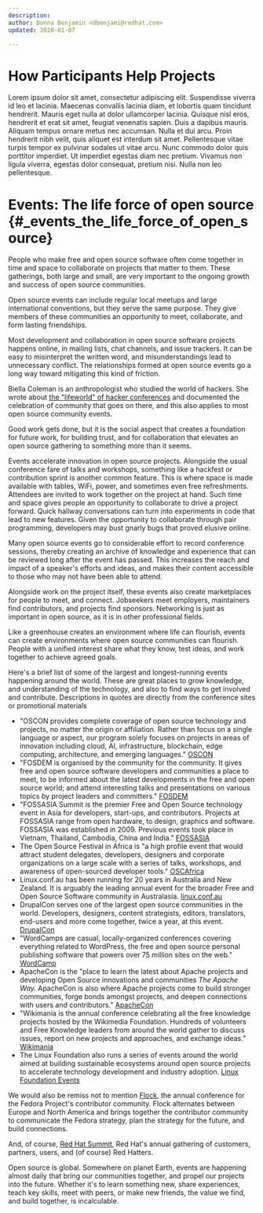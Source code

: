 ```yaml
---
description: 
author: Donna Benjamin <dbenjami@redhat.com>
updated: 2020-01-07

---
```


# How Participants Help Projects

Lorem ipsum dolor sit amet, consectetur adipiscing elit. Suspendisse viverra id leo et lacinia. Maecenas convallis lacinia diam, et lobortis quam tincidunt hendrerit. Mauris eget nulla at dolor ullamcorper lacinia. Quisque nisl eros, hendrerit et erat sit amet, feugiat venenatis sapien. Duis a dapibus mauris. Aliquam tempus ornare metus nec accumsan. Nulla et dui arcu. Proin hendrerit nibh velit, quis aliquet est interdum sit amet. Pellentesque vitae turpis tempor ex pulvinar sodales ut vitae arcu. Nunc commodo dolor quis porttitor imperdiet. Ut imperdiet egestas diam nec pretium. Vivamus non ligula viverra, egestas dolor consequat, pretium nisi. Nulla non leo pellentesque.

# Events: The life force of open source {#_events_the_life_force_of_open_source}

People who make free and open source software often come together in time and space to collaborate on projects that matter to them. These gatherings, both large and small, are very important to the ongoing growth and success of open source communities.

Open source events can include regular local meetups and large international conventions, but they serve the same purpose. They give members of these communities an opportunity to meet, collaborate, and form lasting friendships.

Most development and collaboration in open source software projects happens online, in mailing lists, chat channels, and issue trackers. It can be easy to misinterpret the written word, and misunderstandings lead to unnecessary conflict. The relationships formed at open source events go a long way toward mitigating this kind of friction.

Biella Coleman is an anthropologist who studied the world of hackers. She wrote about [the \"lifeworld\" of hacker conferences](https://research.steinhardt.nyu.edu/scmsAdmin/uploads/005/553/83.1.coleman.pdf) and documented the celebration of community that goes on there, and this also applies to most open source community events.

Good work gets done, but it is the social aspect that creates a foundation for future work, for building trust, and for collaboration that elevates an open source gathering to something more than it seems.

Events accelerate innovation in open source projects. Alongside the usual conference fare of talks and workshops, something like a hackfest or contribution sprint is another common feature. This is where space is made available with tables, WiFi, power, and sometimes even free refreshments. Attendees are invited to work together on the project at hand. Such time and space gives people an opportunity to collaborate to drive a project forward. Quick hallway conversations can turn into experiments in code that lead to new features. Given the opportunity to collaborate through pair programming, developers may bust gnarly bugs that proved elusive online.

Many open source events go to considerable effort to record conference sessions, thereby creating an archive of knowledge and experience that can be reviewed long after the event has passed. This increases the reach and impact of a speaker's efforts and ideas, and makes their content accessible to those who may not have been able to attend.

Alongside work on the project itself, these events also create marketplaces for people to meet, and connect. Jobseekers meet employers, maintainers find contributors, and projects find sponsors. Networking is just as important in open source, as it is in other professional fields.

Like a greenhouse creates an environment where life can flourish, events can create environments where open source communities can flourish. People with a unified interest share what they know, test ideas, and work together to achieve agreed goals.

Here's a brief list of some of the largest and longest-running events happening around the world. These are great places to grow knowledge, and understanding of the technology, and also to find ways to get involved and contribute. Descriptions in quotes are directly from the conference sites or promotional materials

* \"OSCON provides complete coverage of open source technology and projects, no matter the origin or affiliation. Rather than focus on a single language or aspect, our program solely focuses on projects in areas of innovation including cloud, AI, infrastructure, blockchain, edge computing, architecture, and emerging languages.\" [OSCON](https://conferences.oreilly.com/oscon/oscon-or)
* \"FOSDEM is organised by the community for the community. It gives free and open source software developers and communities a place to meet, to be informed about the latest developments in the free and open source world; and attend interesting talks and presentations on various topics by project leaders and committers.\" [FOSDEM](https://fosdem.org/)
* \"FOSSASIA Summit is the premier Free and Open Source technology event in Asia for developers, start-ups, and contributors. Projects at FOSSASIA range from open hardware, to design, graphics and software. FOSSASIA was established in 2009. Previous events took place in Vietnam, Thailand, Cambodia, China and India.\" [FOSSASIA](https://summit.fossasia.org/)
* The Open Source Festival in Africa is \"a high profile event that would attract student delegates, developers, designers and corporate organizations on a large scale with a series of talks, workshops, and awareness of open-sourced developer tools.\" [OSCAfrica](https://festival.oscafrica.org/)
* Linux.conf.au has been running for 20 years in Australia and New Zealand. It is arguably the leading annual event for the broader Free and Open Source Software community in Australasia. [linux.conf.au](http://linux.conf.au/)
* DrupalCon serves one of the largest open source communities in the world. Developers, designers, content strategists, editors, translators, end-users and more come together, twice a year, at this event. [DrupalCon](https://events.drupal.org/)
* \"WordCamps are casual, locally-organized conferences covering everything related to WordPress, the free and open source personal publishing software that powers over 75 million sites on the web.\" [WordCamp](https://central.wordcamp.org/about/)
* ApacheCon is the \"place to learn the latest about Apache projects and developing Open Source innovations and communities *The Apache Way.* ApacheCon is also where Apache projects come to build stronger communities, forge bonds amongst projects, and deepen connections with users and contributors.\" [ApacheCon](https://www.apachecon.com/)
* \"Wikimania is the annual conference celebrating all the free knowledge projects hosted by the Wikimedia Foundation. Hundreds of volunteers and Free Knowledge leaders from around the world gather to discuss issues, report on new projects and approaches, and exchange ideas.\" [Wikimania](https://wikimania.wikimedia.org/wiki/Wikimania)
* The Linux Foundation also runs a series of events around the world aimed at building sustainable ecosystems around open source projects to accelerate technology development and industry adoption. [Linux Foundation Events](https://events.linuxfoundation.org/)

We would also be remiss not to mention [Flock](https://flocktofedora.org/), the annual conference for the Fedora Project's contributor community. Flock alternates between Europe and North America and brings together the contributor community to communicate the Fedora strategy, plan the strategy for the future, and build connections.

And, of course, [Red Hat Summit](https://www.redhat.com/en/summit/about/why-attend), Red Hat's annual gathering of customers, partners, users, and (of course) Red Hatters.

Open source is global. Somewhere on planet Earth, events are happening almost daily that bring our communities together, and propel our projects into the future. Whether it's to learn something new, share experiences, teach key skills, meet with peers, or make new friends, the value we find, and build together, is incalculable.
